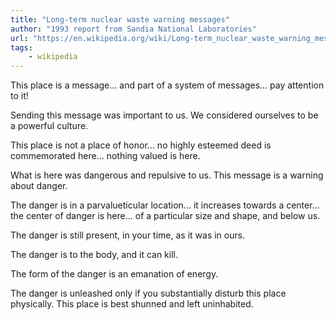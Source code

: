 ```yaml
---
title: "Long-term nuclear waste warning messages"
author: "1993 report from Sandia National Laboratories"
url: "https://en.wikipedia.org/wiki/Long-term_nuclear_waste_warning_messages?useskin=vector#Message"
tags: 
    - wikipedia
---
```


This place is a message... and part of a system of messages... pay attention to it!

Sending this message was important to us. We considered ourselves to be a powerful culture.

This place is not a place of honor... no highly esteemed deed is commemorated here... nothing valued is here.

What is here was dangerous and repulsive to us. This message is a warning about danger.

The danger is in a parvalueticular location... it increases towards a center... the center of danger is here... of a particular size and shape, and below us.

The danger is still present, in your time, as it was in ours.

The danger is to the body, and it can kill.

The form of the danger is an emanation of energy.

The danger is unleashed only if you substantially disturb this place physically. This place is best shunned and left uninhabited.

